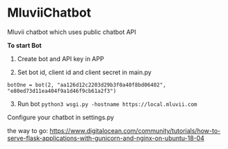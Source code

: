 # MluviiChatbot
Mluvii chatbot which uses public chatbot API

**To start Bot**

1. Create bot and API key in APP

2. Set bot id, client id and client secret in main.py

```
botOne = bot(2, "aa126d12c2203d29b3f0a40f8bd06402", "e80ed73d11ea404f9a1d46f9cb61a2f3")
```

3. Run bot `python3 wsgi.py -hostname https://local.mluvii.com`

Configure your chatbot in settings.py

the way to go: https://www.digitalocean.com/community/tutorials/how-to-serve-flask-applications-with-gunicorn-and-nginx-on-ubuntu-18-04
